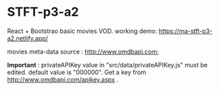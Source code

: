 # STFT-p3-a2
React + Bootstrao basic movies VOD.
working demo: https://ma-stft-p3-a2.netlify.app/

movies meta-data source : http://www.omdbapi.com;

**Important** :
privateAPIKey value in "src/data/privateAPIKey.js" must be edited. default value is "000000". 
Get a key from http://www.omdbapi.com/apikey.aspx .
